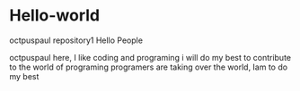 # Hello-world
octpuspaul repository1
Hello People

octpuspaul here, I like coding and programing i will do my best to contribute to the world of programing 
programers are taking over the world, Iam to do my best
